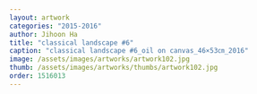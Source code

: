```yaml
---
layout: artwork
categories: "2015-2016"
author: Jihoon Ha
title: "classical landscape #6"
caption: "classical landscape #6_oil on canvas_46×53㎝_2016"
image: /assets/images/artworks/artwork102.jpg
thumb: /assets/images/artworks/thumbs/artwork102.jpg
order: 1516013
---
```

